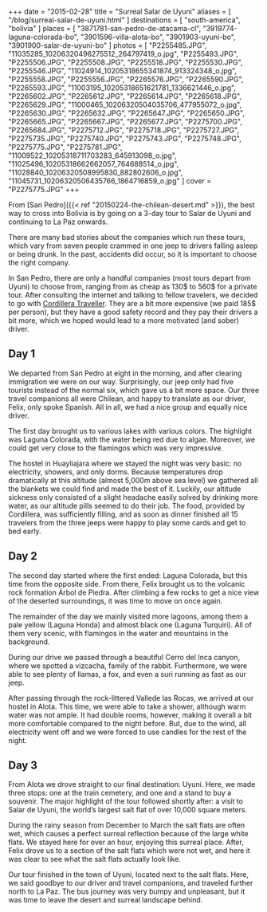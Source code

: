 +++
date    = "2015-02-28"
title   = "Surreal Salar de Uyuni"
aliases = [ "/blog/surreal-salar-de-uyuni.html" ]
destinations = [ "south-america", "bolivia" ]
places  = [
  "3871781-san-pedro-de-atacama-cl", "3919774-laguna-colorada-bo",
  "3901596-villa-alota-bo", "3901903-uyuni-bo", "3901900-salar-de-uyuni-bo"
]
photos = [
  "P2255485.JPG", "11035285_10206320496275512_264797419_o.jpg", "P2255493.JPG", "P2255506.JPG", "P2255508.JPG",
  "P2255518.JPG", "P2255530.JPG", "P2255546.JPG", "11024914_10205318655341874_913324348_o.jpg", "P2255558.JPG",
  "P2255556.JPG", "P2265576.JPG", "P2265590.JPG", "P2265593.JPG", "11003195_10205318651621781_1336621446_o.jpg",
  "P2265602.JPG", "P2265612.JPG", "P2265614.JPG", "P2265618.JPG", "P2265629.JPG",
  "11000465_10206320504035706_477955072_o.jpg", "P2265630.JPG", "P2265632.JPG", "P2265647.JPG", "P2265650.JPG",
  "P2265665.JPG", "P2265667.JPG", "P2265677.JPG", "P2275700.JPG", "P2265684.JPG",
  "P2275712.JPG", "P2275718.JPG", "P2275727.JPG", "P2275735.JPG", "P2275740.JPG",
  "P2275743.JPG", "P2275748.JPG", "P2275775.JPG", "P2275781.JPG", "11009522_10205318711703283_645913098_o.jpg",
  "11025496_10205318662662057_764688514_o.jpg", "11028840_10206320508995830_882802606_o.jpg",
  "11045731_10206320506435766_1864716859_o.jpg"
]
cover = "P2275775.JPG"
+++

From [San Pedro]({{< ref "20150224-the-chilean-desert.md" >}}), the best way to cross into Bolivia is by going on a 3-day tour to Salar de Uyuni and continuing to La Paz onwards.

<!--more-->
There are many bad stories about the companies which run these tours, which vary from seven people crammed in one jeep to drivers falling asleep or being drunk. In the past, accidents did occur, so it is important to choose the right company.

In San Pedro, there are only a handful companies (most tours depart from Uyuni) to choose from, ranging from as cheap as 130$ to 560$ for a private tour. After consulting the internet and talking to fellow travelers, we decided to go with [Cordillera Traveller](http://www.cordilleratraveller.com/). They are a bit more expensive (we paid 185$ per person), but they have a good safety record and they pay their drivers a bit more, which we hoped would lead to a more motivated (and sober) driver.

## Day 1
We departed from San Pedro at eight in the morning, and after clearing immigration we were on our way. Surprisingly, our jeep only had five tourists instead of the normal six, which gave us a bit more space. Our three travel companions all were Chilean, and happy to translate as our driver, Felix, only spoke Spanish. All in all, we had a nice group and equally nice driver.

The first day brought us to various lakes with various colors. The highlight was Laguna Colorada, with the water being red due to algae. Moreover, we could get very close to the flamingos which was very impressive.

The hostel in Huayliajara where we stayed the night was very basic: no electricity, showers, and only dorms. Because temperatures drop dramatically at this altitude (almost 5,000m above sea level) we gathered all the blankets we could find and made the best of it. Luckily, our altitude sickness only consisted of a slight headache easily solved by drinking more water, as our altitude pills seemed to do their job. The food, provided by Cordillera, was sufficiently filling, and as soon as dinner finished all 15 travelers from the three jeeps were happy to play some cards and get to bed early.

## Day 2
The second day started where the first ended: Laguna Colorada, but this time from the opposite side. From there, Felix brought us to the volcanic rock formation Árbol de Piedra. After climbing a few rocks to get a nice view of the deserted surroundings, it was time to move on once again.

The remainder of the day we mainly visited more lagoons, among them a pale yellow (Laguna Honda) and almost black one (Laguna Turquiri). All of them very scenic, with flamingos in the water and mountains in the background.

During our drive we passed through a beautiful Cerro del Inca canyon, where we spotted a vizcacha, family of the rabbit. Furthermore, we were able to see plenty of llamas, a fox, and even a suri running as fast as our jeep.

After passing through the rock-littered Vallede las Rocas, we arrived at our hostel in Alota. This time, we were able to take a shower, although warm water was not ample. It had double rooms, however, making it overall a bit more comfortable compared to the night before. But, due to the wind, all electricity went off and we were forced to use candles for the rest of the night.

## Day 3
From Alota we drove straight to our final destination: Uyuni. Here, we made three stops: one at the train cemetery, and one and a stand to buy a souvenir. The major highlight of the tour followed shortly after: a visit to Salar de Uyuni, the world’s largest salt flat of over 10,000 square meters.

During the rainy season from December to March the salt flats are often wet, which causes a perfect surreal reflection because of the large white flats. We stayed here for over an hour, enjoying this surreal place. After, Felix drove us to a section of the salt flats which were not wet, and here it was clear to see what the salt flats actually look like.

Our tour finished in the town of Uyuni, located next to the salt flats. Here, we said goodbye to our driver and travel companions, and traveled further north to La Paz. The bus journey was very bumpy and unpleasant, but it was time to leave the desert and surreal landscape behind.